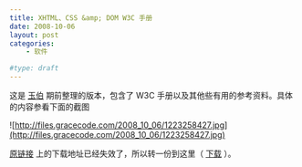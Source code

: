 ```yaml
---
title: XHTML、CSS &amp; DOM W3C 手册
date: 2008-10-06
layout: post
categories:
    - 软件

#type: draft
---
```


这是  [玉伯](http://lifesinger.org/)  期前整理的版本，包含了 W3C 手册以及其他些有用的参考资料。具体的内容参看下面的截图

![http://files.gracecode.com/2008_10_06/1223258427.jpg](http://files.gracecode.com/2008_10_06/1223258427.jpg)

 [原链接](http://lifeisong.spaces.live.com/blog/cns!D609F3E060610F17!160.entry) 上的下载地址已经失效了，所以转一份到这里（ [下载](http://www.box.net/shared/bd7qhkahi5) ）。
